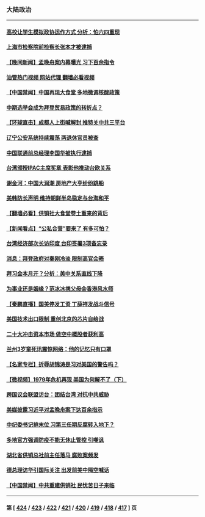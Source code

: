 ### 大陆政治
---
#### [高校让学生模拟政协运作方式 分析：怕六四重现](../../pages/ncid277/n13859252.md?11042045) 
#### [上海市检察院前检察长张本才被逮捕](../../pages/ncid277/n13859434.md?11042045) 
#### [【晚间新闻】孟晚舟案内幕曝光 习下百余指令](../../pages/ncid277/n13859447.md?11042045) 
#### [油管热门视频 网站代理 翻墙必看视频](http://132.145.103.77:81/youtube.html?11042045)
#### [【中国禁闻】中国再现大食堂 多地微调核酸政策](../../pages/ncid277/n13859054.md?11042045) 
#### [中期选举会成为拜登贸易政策的转折点？](../../pages/ncid277/n13859073.md?11042045) 
#### [【环球直击】成都人上街喊解封 推特关中共三平台](../../pages/ncid277/n13859014.md?11042045) 
#### [辽宁公安系统持续震荡 两退休官员被查](../../pages/ncid277/n13859387.md?11042045) 
#### [中国联通前总经理李国华被执行逮捕](../../pages/ncid277/n13859388.md?11042045) 
#### [台湾颁授IPAC主席奖章 表彰他推动台欧关系](../../pages/ncid277/n13859385.md?11042045) 
#### [谢金河：中国大润潮 房地产大亨纷纷跳船](../../pages/ncid277/n13859347.md?11042045) 
#### [美韩防长声明 维持朝鲜半岛稳定与台海和平](../../pages/ncid277/n13859286.md?11042045) 
#### [【翻墙必看】供销社大食堂卷土重来的背后](../../pages/ncid277/n13859255.md?11042045) 
#### [【新闻看点】“公私合营”要来了 有多可怕？](../../pages/ncid277/n13859093.md?11042045) 
#### [台湾经济部次长访印度 台印签署3项备忘录](../../pages/ncid277/n13859168.md?11042045) 
#### [消息：拜登政府对秦刚冷淡 限制高官会晤](../../pages/ncid277/n13859038.md?11042045) 
#### [拜习会本月开？分析：美中关系直线下降](../../pages/ncid277/n13858925.md?11042045) 
#### [为事业还是姻缘？范冰冰携父母会香港风水师](../../pages/ncid277/n13859048.md?11042045) 
#### [【秦鹏直播】国美停发工资 丁薛祥发战斗信号](../../pages/ncid277/n13859067.md?11042045) 
#### [美国技术出口限制 重创北京的芯片自给战](../../pages/ncid277/n13859009.md?11042045) 
#### [二十大冲击资本市场 做空中概股者获利高](../../pages/ncid277/n13858605.md?11042045) 
#### [兰州3岁童死讯震惊网络：他的记忆只有口罩](../../pages/ncid277/n13858905.md?11042045) 
#### [【名家专栏】折辱胡锦涛是习对美国的警告吗？](../../pages/ncid277/n13858797.md?11042045) 
#### [【微视频】1979年危机再现 美国为何解不了（下）](../../pages/ncid277/n13858870.md?11042045) 
#### [跨国议会联盟访台：团结台湾 对抗中共威胁](../../pages/ncid277/n13858593.md?11042045) 
#### [美媒披露习近平对孟晚舟案下达百余指示](../../pages/ncid277/n13858323.md?11042045) 
#### [中纪委书记排末位 习第三任期反腐转入地下？](../../pages/ncid277/n13858627.md?11042045) 
#### [多地官方强调防疫不能无休止管控 引嘲讽](../../pages/ncid277/n13858596.md?11042045) 
#### [湖北省供销总社前主任落马 腐败案频发](../../pages/ncid277/n13858574.md?11042045) 
#### [德总理访华引国际关注 出发前美中隔空喊话](../../pages/ncid277/n13858611.md?11042045) 
#### [【中国禁闻】中共重建供销社 民忧苦日子来临](../../pages/ncid277/n13858160.md?11042045) 

---
#### 第 [ [424](./424.md?11042045) / [423](./423.md?11042045) / [422](./422.md?11042045) / [421](./421.md?11042045) / [420](./420.md?11042045) / [419](./419.md?11042045) / [418](./418.md?11042045) / [417](./417.md?11042045) ] 页
